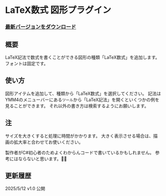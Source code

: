 # LaTeX数式 図形プラグイン
### [最新バージョンをダウンロード](https://github.com/Dolphin-kun/FormulaText/releases/latest)
## 概要
LaTeX記法で数式を書くことができる図形の種類「LaTeX数式」を追加します。
フォントは固定です。

## 使い方
図形アイテムを追加して、種類から「LaTeX数式」を選択してください。
記法はYMM4のメニューバーにある`ツール`から「LaTeX記法」を開くといくつかの例を見ることができます。
それ以外の書き方は検索するようにお願いします。

## 注
サイズを大きくすると処理に時間がかかります。
大きく表示させる場合は、描画の拡大率と合わせてお使いください。

製作者がC#初心者のためよくわからんコードで書いているかもしれません。
参考にはならないと思います。🙇‍♂️


## 更新履歴
2025/5/12 v1.0 公開
